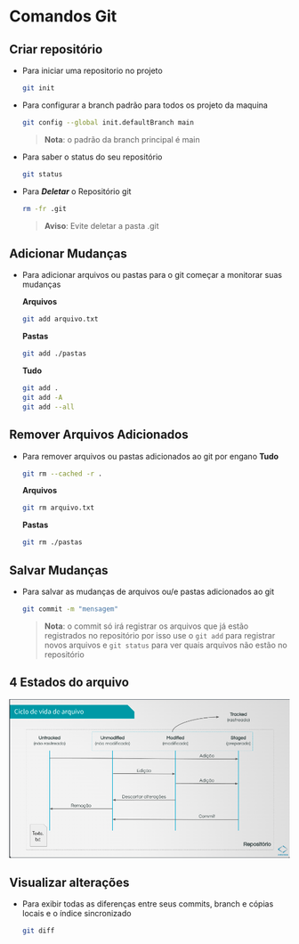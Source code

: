 # Comandos Git
## Criar repositório
- Para iniciar uma repositorio no projeto

    ```bash
    git init
    ```

- Para configurar a branch padrão para todos os projeto da maquina

    ```bash
    git config --global init.defaultBranch main
    ```
    > **Nota**: o padrão da branch principal é main 

- Para saber o status do seu repositório

    ```bash
    git status
    ```
- Para ***Deletar*** o Repositório git
    
    ```bash
    rm -fr .git
    ```
    > **Aviso**: Evite deletar a pasta .git
## Adicionar Mudanças
- Para adicionar arquivos ou pastas para o git começar a monitorar suas mudanças
    
    **Arquivos**
    ```bash
    git add arquivo.txt
    ```
    **Pastas**
    ```bash
    git add ./pastas
    ```
    **Tudo**
    ```bash
    git add .
    git add -A
    git add --all
    ```
## Remover Arquivos Adicionados
- Para remover arquivos ou pastas adicionados ao git por engano
    **Tudo**
    ```bash
    git rm --cached -r .
    ```
    **Arquivos**
    ```bash
    git rm arquivo.txt
    ```
    **Pastas**
    ```bash
    git rm ./pastas
    ```
## Salvar Mudanças
- Para salvar as mudanças de arquivos ou/e pastas adicionados ao git
    ```bash
    git commit -m "mensagem"
    ```
    > **Nota**: o commit só irá registrar os arquivos que já estão registrados no repositório por isso use o `git add` para registrar novos arquivos e `git status` para ver quais arquivos não estão no repositório
## 4 Estados do arquivo
![Alt text](image.png)

## Visualizar alterações
- Para exibir todas as diferenças entre seus commits, branch e cópias locais e o índice sincronizado

    ```bash
    git diff
    ```
